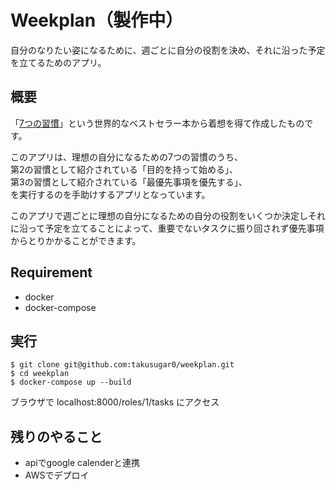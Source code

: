 Weekplan（製作中）
====

自分のなりたい姿になるために、週ごとに自分の役割を決め、それに沿った予定を立てるためのアプリ。
  
## 概要
「[7つの習慣](https://www.amazon.co.jp/%E5%AE%8C%E8%A8%B3-7%E3%81%A4%E3%81%AE%E7%BF%92%E6%85%A3-%E4%BA%BA%E6%A0%BC%E4%B8%BB%E7%BE%A9%E3%81%AE%E5%9B%9E%E5%BE%A9-%E3%82%B9%E3%83%86%E3%82%A3%E3%83%BC%E3%83%96%E3%83%B3%E3%83%BBR%E3%83%BB%E3%82%B3%E3%83%B4%E3%82%A3%E3%83%BC/dp/4863940246)」という世界的なベストセラー本から着想を得て作成したものです。    
  
このアプリは、理想の自分になるための7つの習慣のうち、  
第2の習慣として紹介されている「目的を持って始める」、  
第3の習慣として紹介されている「最優先事項を優先する」、   
を実行するのを手助けするアプリとなっています。  
  
このアプリで週ごとに理想の自分になるための自分の役割をいくつか決定しそれに沿って予定を立てることによって、重要でないタスクに振り回されず優先事項からとりかかることができます。

## Requirement
- docker  
- docker-compose

## 実行

`$ git clone git@github.com:takusugar0/weekplan.git`  
`$ cd weekplan`  
`$ docker-compose up --build`  

ブラウザで localhost:8000/roles/1/tasks にアクセス

## 残りのやること
- apiでgoogle calenderと連携
- AWSでデプロイ
